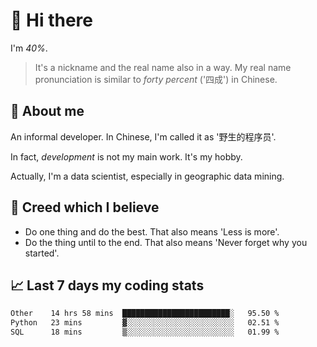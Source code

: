 # 👋 Hi there

I'm *40%*.

> It's a nickname and the real name also in a way.
> My real name pronunciation is similar to *forty percent* ('四成') in Chinese.

## :speech_balloon: About me

An informal developer. In Chinese, I'm called it as '野生的程序员'.

In fact, _development_ is not my main work. It's my hobby.

Actually, I'm a data scientist, especially in geographic data mining.

## :see_no_evil: Creed which I believe

- Do one thing and do the best. That also means 'Less is more'.
- Do the thing until to the end. That also means 'Never forget why you started'.

## :chart_with_upwards_trend: Last 7 days my coding stats

<!--START_SECTION:waka-->

```txt
Other    14 hrs 58 mins  ████████████████████████░   95.50 %
Python   23 mins         ▓░░░░░░░░░░░░░░░░░░░░░░░░   02.51 %
SQL      18 mins         ▒░░░░░░░░░░░░░░░░░░░░░░░░   01.99 %
```

<!--END_SECTION:waka-->
